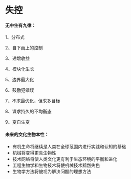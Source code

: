 # 失控
#### 无中生有九律：

1、分布式

2、自下而上的控制

3、递增收益

4、模块化生长

5、边界最大化

6、鼓励犯错误

7、不求最优化，但求多目标

8、谋求持久的不均衡态

9、变自生变

#### 未来的文化生物本性：
* 有机生命将继续是人类在全球范围内进行实践和认知的基础
* 机械将变得更具生物性
* 技术网络将使人类文化更有利于生态环境的平衡和进化
* 工程生物学和生物技术将使机械技术黯然失色
* 生物学方法将被视为解决问题的理想方法
